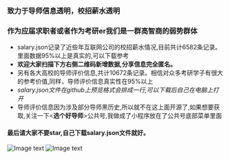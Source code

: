 ### 致力于导师信息透明，校招薪水透明
### 作为应届求职者或者作为考研er我们是一群高智商的弱势群体
- salary.json记录了近些年互联网公司的校招薪水情况,目前共计6582条记录。里面数据95%以上是真实的,可以下载参考
- **欢迎大家扫描下方右侧二维码新增数据,分享信息完全匿名。**
- 另有各大高校的导师评价信息,共计10672条记录。相信对众多考研学子有很大的参考价值,同样，导师评价信息真实性在95%以上
- *salary.json文件在github上预览格式会排成一行,可以下载后自己在电脑上打开*
- 导师评价信息因为涉及部分导师黑历史,所以就不在这上面开源了,如果想要获取,关注一下<**选个好导师**>公共号,我做成了小程序放在了公共号底部菜单里面
#### 最后请大家不要star,自己下载salary.json文件就好。

![Image text](https://github.com/1024offer/guka/blob/master/qrcode.jpg)
![Image text](https://github.com/1024offer/guka/blob/master/salary.jpg)



